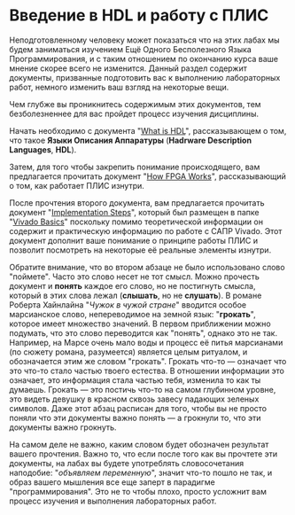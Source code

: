 # Введение в HDL и работу с ПЛИС

Неподготовленному человеку может показаться что на этих лабах мы будем заниматься изучением Ещё Одного Бесполезного Языка Программирования, и с таким отношением по окончанию курса ваше мнение скорее всего не изменится. Данный раздел содержит документы, призванные подготовить вас к выполнению лабораторных работ, немного изменить ваш взгляд на некоторые вещи.

Чем глубже вы проникнитесь содержимым этих документов, тем безболезненнее для вас пройдет процесс изучения дисциплины.

Начать необходимо с документа "[What is HDL](What%20is%20HDL.md)", рассказывающем о том, что такое **Языки Описания Аппаратуры** (**Hadrware Description Languages**, **HDL**).

Затем, для того чтобы закрепить понимание происходящего, вам предлагается прочитать документ "[How FPGA Works](./How%20FPGA%20works.md)", рассказывающий о том, как работает ПЛИС изнутри.

После прочтения второго документа, вам предлагается прочитать документ "[Implementation Steps](../Vivado%20Basics/Implementation%20steps.md)", который был размещен в папке "[Vivado Basics](../Vivado%20Basics/)" поскольку помимо теоретической информации он содержит и практическую информацию по работе с САПР Vivado. Этот документ дополнит ваше понимание о принципе работы ПЛИС и позволит посмотреть на некоторые её реальные элементы изнутри.

Обратите внимание, что во втором абзаце не было использовано слово "поймете". Часто это слово несет не тот смысл. Можно прочесть документ и **понять** каждое его слово, но не постигнуть смысла, который в этих слова лежал (**слышать**, но не **слушать**). В романе Роберта Хайнлайна "_Чужок в чужой стране_" вводится особое марсианское слово, непереводимое на земной язык: "**грокать**", которое имеет множество значений. В первом приближении можно подумать, что это слово переводится как "понять", однако это не так. Например, на Марсе очень мало воды и процесс её питья марсианами (по сюжету романа, разумеется) является целым ритуалом, и обозначается этим же словом "грокать". Грокать что-то — означает что это что-то стало частью твоего естества. В отношении информации это означает, это информация стала частью тебя, изменила то как ты думаешь. Грокать — это постичь что-то на самом глубинном уровне, это видеть девушку в красном сквозь завесу падающих зеленых символов. Даже этот абзац расписан для того, чтобы вы не просто поняли что эти документы важно понять — а грокнули то, что эти документы важно грокнуть.

На самом деле не важно, каким словом будет обозначен результат вашего прочтения. Важно то, что если после того как вы прочтете эти документы, на лабах вы будете употреблять словосочетания наподобие: "_объявляем переменную_", значит что-то пошло не так, и образ вашего мышления все еще заперт в парадигме "программирования". Это не то чтобы плохо, просто усложнит вам процесс изучения и выполнения лабораторных работ.
